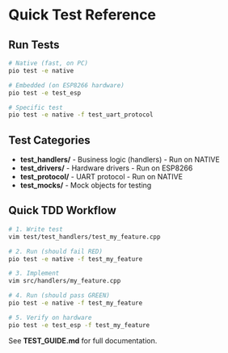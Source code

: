 # Quick Test Reference

## Run Tests

```bash
# Native (fast, on PC)
pio test -e native

# Embedded (on ESP8266 hardware)
pio test -e test_esp

# Specific test
pio test -e native -f test_uart_protocol
```

## Test Categories

- **test_handlers/** - Business logic (handlers) - Run on NATIVE
- **test_drivers/** - Hardware drivers - Run on ESP8266
- **test_protocol/** - UART protocol - Run on NATIVE
- **test_mocks/** - Mock objects for testing

## Quick TDD Workflow

```bash
# 1. Write test
vim test/test_handlers/test_my_feature.cpp

# 2. Run (should fail RED)
pio test -e native -f test_my_feature

# 3. Implement
vim src/handlers/my_feature.cpp

# 4. Run (should pass GREEN)
pio test -e native -f test_my_feature

# 5. Verify on hardware
pio test -e test_esp -f test_my_feature
```

See **TEST_GUIDE.md** for full documentation.
